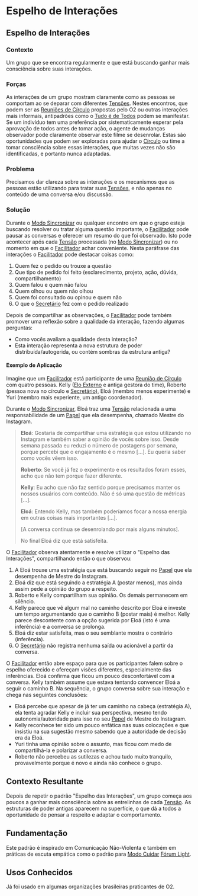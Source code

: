 # Espelho de Interações

## Espelho de Interações

### Contexto

Um grupo que se encontra regularmente e que está buscando ganhar mais consciência sobre suas interações.

### Forças

As interações de um grupo mostram claramente como as pessoas se comportam ao se deparar com diferentes [Tensões](../../meta-acordos.md#-lista-de-tensoes). Nestes encontros, que podem ser as [Reuniões de Círculo](../../meta-acordos.md#-reunioes) propostas pelo O2 ou outras interações mais informais, antipadrões como o [Tudo é de Todos](../antipadroes/tudo-e-de-todos.md) podem se manifestar. Se um indivíduo tem uma preferência por sistematicamente esperar pela aprovação de todos antes de tomar ação, o agente de mudanças observador pode claramente observar este filme se desenrolar. Estas são oportunidades que podem ser exploradas para ajudar o [Círculo](../../meta-acordos.md#-circulos) ou time a tomar consciência sobre essas interações, que muitas vezes não são identificadas, e portanto nunca adaptadas.

### Problema

Precisamos dar clareza sobre as interações e os mecanismos que as pessoas estão utilizando para tratar suas [Tensões](../../meta-acordos.md#-lista-de-tensoes), e não apenas no conteúdo de uma conversa e/ou discussão.

### Solução

Durante o [Modo Sincronizar](../../meta-acordos.md#-modo-sincronizar) ou qualquer encontro em que o grupo esteja buscando resolver ou tratar alguma questão importante, o [Facilitador](../../meta-acordos.md#-facilitador) pode pausar as conversas e oferecer um resumo do que foi observado. Isto pode acontecer após cada [Tensão](../../meta-acordos.md#-lista-de-tensoes) processada \(no [Modo Sincronizar](../../meta-acordos.md#-modo-sincronizar)\) ou no momento em que o [Facilitador](../../meta-acordos.md#-facilitador) achar conveniente. Nesta paráfrase das interações o [Facilitador](../../meta-acordos.md#-facilitador) pode destacar coisas como:

1. Quem fez o pedido ou trouxe a questão
2. Que tipo de pedido foi feito \(esclarecimento, projeto, ação, dúvida, compartilhamento\)
3. Quem falou e quem não falou
4. Quem olhou ou quem não olhou
5. Quem foi consultado ou opinou e quem não
6. O que o [Secretário](../../meta-acordos.md#-secretario) fez com o pedido realizado

Depois de compartilhar as observações, o [Facilitador](../../meta-acordos.md#-facilitador) pode também promover uma reflexão sobre a qualidade da interação, fazendo algumas perguntas:

* Como vocês avaliam a qualidade desta interação?
* Esta interação representa a nova estrutura de poder distribuída/autogerida, ou contém sombras da estrutura antiga?

#### Exemplo de Aplicação

Imagine que um [Facilitador](../../meta-acordos.md#-facilitador) está participante de uma [Reunião de Círculo](../../meta-acordos.md#-reunioes) com quatro pessoas. Kelly \([Elo Externo](../../meta-acordos.md#-elo-externo) e antiga gestora do time\), Roberto \(pessoa nova no círculo e [Secretário](../../meta-acordos.md#-secretario)\), Eloá \(membro menos experimente\) e Yuri \(membro mais experiente, um antigo coordenador\).

Durante o [Modo Sincronizar](../../meta-acordos.md#-modo-sincronizar), Eloá traz uma [Tensão](../../meta-acordos.md#-lista-de-tensoes) relacionada a uma responsabilidade de um [Papel](../../meta-acordos.md#-papeis) que ela desempenha, chamado Mestre do Instagram.

> **Eloá**: Gostaria de compartilhar uma estratégia que estou utilizando no Instagram e também saber a opinião de vocês sobre isso. Desde semana passada eu reduzi o número de postagens por semana, porque percebi que o engajamento é o mesmo \[...\]. Eu queria saber como vocês vêem isso.
>
> **Roberto**: Se você já fez o experimento e os resultados foram esses, acho que não tem porque fazer diferente.
>
> **Kelly**: Eu acho que não faz sentido porque precisamos manter os nossos usuários com conteúdo. Não é só uma questão de métricas \[...\].
>
> **Eloá**: Entendo Kelly, mas também poderíamos focar a nossa energia em outras coisas mais importantes \[...\].
>
> \[A conversa continua se desenrolando por mais alguns minutos\].
>
> No final Eloá diz que está satisfeita.

O [Facilitador](../../meta-acordos.md#-facilitador) observa atentamente e resolve utilizar o "Espelho das Interações", compartilhando então o que observou:

1. A Eloá trouxe uma estratégia que está buscando seguir no [Papel](../../meta-acordos.md#-papeis) que ela desempenha de Mestre do Instagram.
2. Eloá diz que está seguindo a estratégia A \(postar menos\), mas ainda assim pede a opinião do grupo a respeito.
3. Roberto e Kelly compartilham sua opinião. Os demais permanecem em silêncio.
4. Kelly parece que vê algum mal no caminho descrito por Eloá e investe um tempo argumentando que o caminho B \(postar mais\) é melhor. Kelly parece descontente com a opção sugerida por Eloá \(isto é uma inferência\) e a conversa se prolonga.
5. Eloá diz estar satisfeita, mas o seu semblante mostra o contrário \(inferência\).
6. O [Secretário](../../meta-acordos.md#-secretario) não registra nenhuma saída ou acionável a partir da conversa.

O [Facilitador](../../meta-acordos.md#-facilitador) então abre espaço para que os participantes falem sobre o espelho oferecido e ofereçam visões diferentes, especialmente das inferências. Eloá confirma que ficou um pouco desconfortável com a conversa. Kelly também assume que estava tentando convencer Eloá a seguir o caminho B. Na sequência, o grupo conversa sobre sua interação e chega nas seguintes conclusões:

* Eloá percebe que apesar de já ter um caminho na cabeça \(estratégia A\), ela tenta agradar Kelly e incluir sua perspectiva, mesmo tendo autonomia/autoridade para isso no seu [Papel](../../meta-acordos.md#-papeis) de Mestre do Instagram.
* Kelly reconhece ter sido um pouco enfática nas suas colocações e que insistiu na sua sugestão mesmo sabendo que a autoridade de decisão era da Eloá.
* Yuri tinha uma opinião sobre o assunto, mas ficou com medo de compartilhá-la e polarizar a conversa.
* Roberto não percebeu as sutilezas e achou tudo muito tranquilo, provavelmente porque é novo e ainda não conhece o grupo.

## Contexto Resultante

Depois de repetir o padrão "Espelho das Interações", um grupo começa aos poucos a ganhar mais consciência sobre as entrelinhas de cada [Tensão](../../meta-acordos.md#-lista-de-tensoes). As estruturas de poder antigas aparecem na superfície, o que dá a todos a oportunidade de pensar a respeito e adaptar o comportamento.

## Fundamentação

Este padrão é inspirado em Comunicação Não-Violenta e também em práticas de escuta empática como o padrão para [Modo Cuidar](../../meta-acordos.md#-modo-cuidar) [Fórum Light](forum-light.md).

## Usos Conhecidos

Já foi usado em algumas organizações brasileiras praticantes de O2.

<!-- Links -->
[meta-acordos]: ../../meta-acordos.md#meta-acordos-da-organizacao-organica
[organizacao ]: ../../meta-acordos.md#1-organizacao
[proposito]: ../../meta-acordos.md#1.1-proposito
[colegas]: ../../meta-acordos.md#1.2-colegas
[tensoes]: ../../meta-acordos.md#1.3-tensoes-criativas
[estrutura-organizacional]: ../../meta-acordos.md#2-estrutura-organizacional
[papeis]: ../../meta-acordos.md#2.1-papeis
[energizacao]: ../../meta-acordos.md#2.1.1-energizacao
[autoridade-do-papel]: ../../meta-acordos.md#2.1.2-autoridade-do-papel
[deixando-papeis]: ../../meta-acordos.md#2.1.3-deixando-papeis
[circulos]: ../../meta-acordos.md#2.2-circulos
[circulos-nao-alteram-sua-definicao]: ../../meta-acordos.md#2.2.1-circulos-nao-alteram-sua-definicao
[circulos-nao-estruturam-seus-circulos-internos]: ../../meta-acordos.md#2.2.2-circulos-nao-estruturam-seus-circulos-internos
[artefatos-do-circulo]: ../../meta-acordos.md#2.3-artefatos-do-circulo
[circulos-podem-delegar-artefatos]: ../../meta-acordos.md#2.3.1-circulos-podem-delegar-artefatos
[integrantes-do-circulo]: ../../meta-acordos.md#2.4-integrantes-do-circulo
[restricoes]: ../../meta-acordos.md#2.5-restricoes
[restricoes-nao-estabelecem-responsabilidades]: ../../meta-acordos.md#2.5.1-restricoes-nao-estabelecem-responsabilidades
[prioridades-do-circulo]: ../../meta-acordos.md#2.6-prioridades-do-circulo
[reunioes-e-interacoes]: ../../meta-acordos.md#3-reunioes-e-interacoes
[revisar]: ../../meta-acordos.md#3.1-revisar
[sincronizar]: ../../meta-acordos.md#3.2-sincronizar
[adaptar]: ../../meta-acordos.md#3.3-adaptar
[operacoes-de-adaptar]: ../../meta-acordos.md#3.3.1-operacoes-de-adaptar
[decisao-integrativa]: ../../meta-acordos.md#3.3.2-decisao-integrativa
[proposta]: ../../meta-acordos.md#3.3.2.1-proposta
[apresentacao-de-exemplos]: ../../meta-acordos.md#3.3.2.2-apresentacao-de-exemplos
[facilitador-pode-descartar-a-proposta]: ../../meta-acordos.md#3.3.2.3-facilitador-pode-descartar-a-proposta
[objecoes]: ../../meta-acordos.md#3.3.2.4-objecoes
[objecoes-validas]: ../../meta-acordos.md#3.3.2.5-objecoes-validas
[facilitador-pode-descartar-a-objecao]: ../../meta-acordos.md#3.3.2.6-facilitador-pode-descartar-a-objecao
[integracao]: ../../meta-acordos.md#3.3.2.7-integracao
[quebra-dos-meta-acordos]: ../../meta-acordos.md#3.3.2.8-quebra-dos-meta-acordos
[cuidar]: ../../meta-acordos.md#3.4-cuidar
[reuniao-de-circulo]: ../../meta-acordos.md#3.5-reuniao-de-circulo
[somente-integrantes-podem-tratar-tensoes]: ../../meta-acordos.md#3.5.1-somente-integrantes-podem-tratar-tensoes
[formato-da-reuniao]: ../../meta-acordos.md#3.5.2-formato-da-reuniao
[integrantes-ausentes]: ../../meta-acordos.md#3.5.3-integrantes-ausentes
[priorize-a-reuniao]: ../../meta-acordos.md#3.5.4-priorize-a-reuniao
[restricoes-de-facilitacao]: ../../meta-acordos.md#3.6-restricoes-de-facilitacao
[uma-tensao-de-cada-vez]: ../../meta-acordos.md#3.6.1-uma-tensao-de-cada-vez
[lista-de-tensoes]: ../../meta-acordos.md#3.6.2-lista-de-tensoes
[interacoes-assincronas]: ../../meta-acordos.md#3.7-interacoes-assincronas
[novas-interacoes]: ../../meta-acordos.md#3.8-novas-interacoes
[papeis-essenciais]: ../../meta-acordos.md#4-papeis-essenciais
[guia]: ../../meta-acordos.md#4.1-guia
[energizacao-do-guia]: ../../meta-acordos.md#4.1.1-energizacao-do-guia
[representante]: ../../meta-acordos.md#4.2-representante
[facilitador]: ../../meta-acordos.md#4.3-facilitador
[escriba]: ../../meta-acordos.md#4.4-escriba
[papeis-essenciais-eleitos]: ../../meta-acordos.md#4.5-papeis-essenciais-eleitos
[colegas-elegiveis]: ../../meta-acordos.md#4.5.1-colegas-elegiveis
[eleicoes]: ../../meta-acordos.md#4.5.2-eleicoes
[alteracoes-nos-papeis-essenciais]: ../../meta-acordos.md#4.5.3-alteracoes-nos-papeis-essenciais
[alteracoes-nos-papeis-essenciais-nao-propagam]: ../../meta-acordos.md#4.5.3.1-alteracoes-nos-papeis-essenciais-nao-propagam
[energizacao-de-papeis-definidos]: ../../meta-acordos.md#5-energizacao-de-papeis-definidos
[foco]: ../../meta-acordos.md#5.1-foco
[autorresponsabilizacao]: ../../meta-acordos.md#5.2-autorresponsabilizacao
[transparencia]: ../../meta-acordos.md#5.3-transparencia
[ato-heroico]: ../../meta-acordos.md#5.4-ato-heroico
